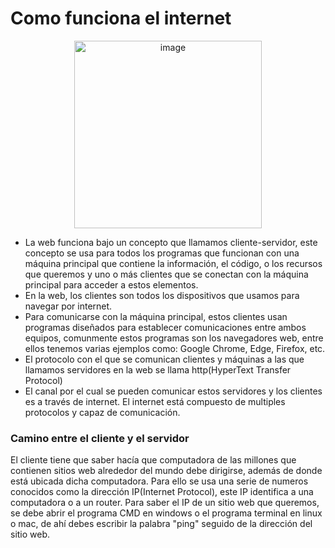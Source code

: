 # Como funciona el internet
<p align="center">
<img width="300" alt="image" src="https://media4.giphy.com/media/j0HjChGV0J44KrrlGv/giphy.gif?cid=ecf05e476wgdk896sw42mi17nhweqiqj5ew3gp1ugd51accx&rid=giphy.gif&ct=s">
</p>

- La web funciona bajo un concepto que llamamos cliente-servidor, este concepto se usa para todos los programas que funcionan con una máquina principal que contiene la información, el código, o los recursos que queremos y uno o más clientes que se conectan con la máquina principal para acceder a estos elementos.
- En la web, los clientes son todos los dispositivos que usamos para navegar por internet.
- Para comunicarse con la máquina principal, estos clientes usan programas diseñados para establecer comunicaciones entre ambos equipos, comunmente estos programas son los navegadores web, entre ellos tenemos varias ejemplos como: Google Chrome, Edge, Firefox, etc. 
- El protocolo con el que se comunican clientes y máquinas a las que llamamos servidores en la web se llama http(HyperText Transfer Protocol)
- El canal por el cual se pueden comunicar estos servidores y los clientes es a través de internet. El internet está compuesto de multiples protocolos y capaz de comunicación.

### Camino entre el cliente y el servidor
El cliente tiene que saber hacía que computadora de las millones que contienen sitios web alrededor del mundo debe dirigirse, además de donde está ubicada dicha computadora. Para ello se usa una serie de numeros conocidos como la dirección IP(Internet Protocol), este IP identifica a una computadora o a un router. Para saber el IP de un sitio web que queremos, se debe abrir el programa CMD en windows o el programa terminal en linux o mac, de ahí debes escribir la palabra "ping" seguido de la dirección del sitio web.
